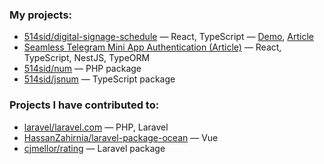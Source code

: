 ### My projects:
* [514sid/digital-signage-schedule](https://github.com/514sid/digital-signage-schedule) — React, TypeScript — [Demo](https://signage.pages.dev/), [Article](https://514sid.hashnode.dev/user-friendly-content-scheduling-in-digital-signage)
* [Seamless Telegram Mini App Authentication (Article)](https://514sid.hashnode.dev/seamless-telegram-mini-app-authentication-with-react-and-nestjs-a-step-by-step-guide) — React, TypeScript, NestJS, TypeORM
* [514sid/num](https://github.com/514sid/num) — PHP package
* [514sid/jsnum](https://github.com/514sid/jsnum) — TypeScript package
  
### Projects I have contributed to:
* [laravel/laravel.com](https://github.com/laravel/laravel.com) — PHP, Laravel
* [HassanZahirnia/laravel-package-ocean](https://github.com/HassanZahirnia/laravel-package-ocean) — Vue
* [cjmellor/rating](https://github.com/cjmellor/rating) — Laravel package
